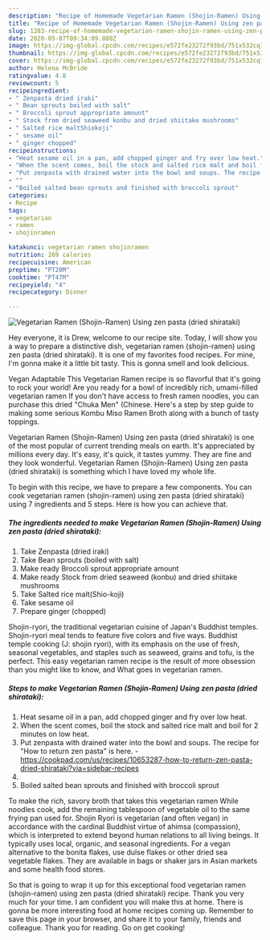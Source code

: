 ```yaml
---
description: "Recipe of Homemade Vegetarian Ramen (Shojin-Ramen) Using zen pasta (dried shirataki)"
title: "Recipe of Homemade Vegetarian Ramen (Shojin-Ramen) Using zen pasta (dried shirataki)"
slug: 1283-recipe-of-homemade-vegetarian-ramen-shojin-ramen-using-zen-pasta-dried-shirataki
date: 2020-05-07T09:34:09.880Z
image: https://img-global.cpcdn.com/recipes/e572fe23272f93bd/751x532cq70/vegetarian-ramen-shojin-ramen-using-zen-pasta-dried-shirataki-recipe-main-photo.jpg
thumbnail: https://img-global.cpcdn.com/recipes/e572fe23272f93bd/751x532cq70/vegetarian-ramen-shojin-ramen-using-zen-pasta-dried-shirataki-recipe-main-photo.jpg
cover: https://img-global.cpcdn.com/recipes/e572fe23272f93bd/751x532cq70/vegetarian-ramen-shojin-ramen-using-zen-pasta-dried-shirataki-recipe-main-photo.jpg
author: Helena McBride
ratingvalue: 4.8
reviewcount: 5
recipeingredient:
- " Zenpasta dried iraki"
- " Bean sprouts boiled with salt"
- " Broccoli sprout appropriate amount"
- " Stock from dried seaweed konbu and dried shiitake mushrooms"
- " Salted rice maltShiokoji"
- " sesame oil"
- " ginger chopped"
recipeinstructions:
- "Heat sesame oil in a pan, add chopped ginger and fry over low heat."
- "When the scent comes, boil the stock and salted rice malt and boil for 2 minutes on low heat."
- "Put zenpasta with drained water into the bowl and soups. The recipe for &#34;How to return zen pasta&#34; is here. https://cookpad.com/us/recipes/10653287-how-to-return-zen-pasta-dried-shirataki?via=sidebar-recipes"
- ""
- "Boiled salted bean sprouts and finished with broccoli sprout"
categories:
- Recipe
tags:
- vegetarian
- ramen
- shojinramen

katakunci: vegetarian ramen shojinramen 
nutrition: 269 calories
recipecuisine: American
preptime: "PT20M"
cooktime: "PT47M"
recipeyield: "4"
recipecategory: Dinner

---
```



![Vegetarian Ramen (Shojin-Ramen) Using zen pasta (dried shirataki)](https://img-global.cpcdn.com/recipes/e572fe23272f93bd/751x532cq70/vegetarian-ramen-shojin-ramen-using-zen-pasta-dried-shirataki-recipe-main-photo.jpg)

Hey everyone, it is Drew, welcome to our recipe site. Today, I will show you a way to prepare a distinctive dish, vegetarian ramen (shojin-ramen) using zen pasta (dried shirataki). It is one of my favorites food recipes. For mine, I'm gonna make it a little bit tasty. This is gonna smell and look delicious.

Vegan Adaptable This Vegetarian Ramen recipe is so flavorful that it&#39;s going to rock your world! Are you ready for a bowl of incredibly rich, umami-filled vegetarian ramen If you don&#39;t have access to fresh ramen noodles, you can purchase this dried &#34;Chuka Men&#34; (Chinese. Here&#39;s a step by step guide to making some serious Kombu Miso Ramen Broth along with a bunch of tasty toppings.

Vegetarian Ramen (Shojin-Ramen) Using zen pasta (dried shirataki) is one of the most popular of current trending meals on earth. It's appreciated by millions every day. It's easy, it's quick, it tastes yummy. They are fine and they look wonderful. Vegetarian Ramen (Shojin-Ramen) Using zen pasta (dried shirataki) is something which I have loved my whole life.


To begin with this recipe, we have to prepare a few components. You can cook vegetarian ramen (shojin-ramen) using zen pasta (dried shirataki) using 7 ingredients and 5 steps. Here is how you can achieve that.

<!--inarticleads1-->

##### The ingredients needed to make Vegetarian Ramen (Shojin-Ramen) Using zen pasta (dried shirataki):

1. Take  Zenpasta (dried iraki)
1. Take  Bean sprouts (boiled with salt)
1. Make ready  Broccoli sprout appropriate amount
1. Make ready  Stock from dried seaweed (konbu) and dried shiitake mushrooms
1. Take  Salted rice malt(Shio-koji)
1. Take  sesame oil
1. Prepare  ginger (chopped)


Shojin-ryori, the traditional vegetarian cuisine of Japan&#39;s Buddhist temples. Shojin-ryori meal tends to feature five colors and five ways. Buddhist temple cooking (J: shojin ryori), with its emphasis on the use of fresh, seasonal vegetables, and staples such as seaweed, grains and tofu, is the perfect. This easy vegetarian ramen recipe is the result of more obsession than you might like to know, and What goes in vegetarian ramen. 

<!--inarticleads2-->

##### Steps to make Vegetarian Ramen (Shojin-Ramen) Using zen pasta (dried shirataki):

1. Heat sesame oil in a pan, add chopped ginger and fry over low heat.
1. When the scent comes, boil the stock and salted rice malt and boil for 2 minutes on low heat.
1. Put zenpasta with drained water into the bowl and soups. The recipe for &#34;How to return zen pasta&#34; is here. - https://cookpad.com/us/recipes/10653287-how-to-return-zen-pasta-dried-shirataki?via=sidebar-recipes
1. 
1. Boiled salted bean sprouts and finished with broccoli sprout


To make the rich, savory broth that takes this vegetarian ramen While noodles cook, add the remaining tablespoon of vegetable oil to the same frying pan used for. Shojin Ryori is vegetarian (and often vegan) in accordance with the cardinal Buddhist virtue of ahimsa (compassion), which is interpreted to extend beyond human relations to all living beings. It typically uses local, organic, and seasonal ingredients. For a vegan alternative to the bonita flakes, use dulse flakes or other dried sea vegetable flakes. They are available in bags or shaker jars in Asian markets and some health food stores. 

So that is going to wrap it up for this exceptional food vegetarian ramen (shojin-ramen) using zen pasta (dried shirataki) recipe. Thank you very much for your time. I am confident you will make this at home. There is gonna be more interesting food at home recipes coming up. Remember to save this page in your browser, and share it to your family, friends and colleague. Thank you for reading. Go on get cooking!
